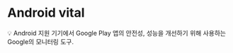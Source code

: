 # Android vital

<aside>
💡 Android 지원 기기에서 Google Play 앱의 안전성, 성능을 개선하기 위해 사용하는 Google의 모니터링 도구.

</aside>
